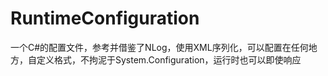 # RuntimeConfiguration
一个C#的配置文件，参考并借鉴了NLog，使用XML序列化，可以配置在任何地方，自定义格式，不拘泥于System.Configuration，运行时也可以即使响应
